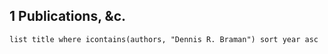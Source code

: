 
## 1 Publications, &c.
```dataview
list title where icontains(authors, "Dennis R. Braman") sort year asc
```